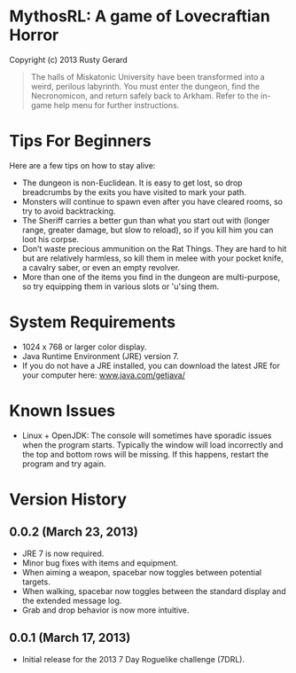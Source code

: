 # MythosRL: A game of Lovecraftian Horror

Copyright (c) 2013 Rusty Gerard

> The halls of Miskatonic University have been transformed into a weird, perilous labyrinth. You must enter the dungeon, find the Necronomicon, and return safely back to Arkham.
> Refer to the in-game help menu for further instructions.


# Tips For Beginners

Here are a few tips on how to stay alive:

* The dungeon is non-Euclidean. It is easy to get lost, so drop breadcrumbs by the exits you have visited to mark your path.
* Monsters will continue to spawn even after you have cleared rooms, so try to avoid backtracking.
* The Sheriff carries a better gun than what you start out with (longer range, greater damage, but slow to reload), so if you kill him you can loot his corpse.
* Don’t waste precious ammunition on the Rat Things. They are hard to hit but are relatively harmless, so kill them in melee with your pocket knife, a cavalry saber, or even an empty revolver.
* More than one of the items you find in the dungeon are multi-purpose, so try equipping them in various slots or 'u'sing them.


# System Requirements

* 1024 x 768 or larger color display.
* Java Runtime Environment (JRE) version 7.
* If you do not have a JRE installed, you can download the latest JRE for your computer here: www.java.com/getjava/


# Known Issues

* Linux + OpenJDK: The console will sometimes have sporadic issues when the program starts. Typically the window will load incorrectly and the top and bottom rows will be missing. If this happens, restart the program and try again.


# Version History

## 0.0.2 (March 23, 2013)
* JRE 7 is now required.
* Minor bug fixes with items and equipment.
* When aiming a weapon, spacebar now toggles between potential targets.
* When walking, spacebar now toggles between the standard display and the extended message log.
* Grab and drop behavior is now more intuitive.

## 0.0.1 (March 17, 2013)
* Initial release for the 2013 7 Day Roguelike challenge (7DRL).
